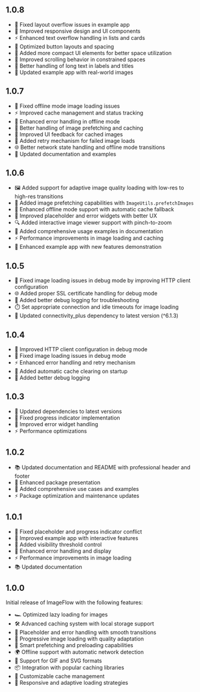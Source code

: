 ## 1.0.8

* 🎨 Fixed layout overflow issues in example app
* 🚀 Improved responsive design and UI components
* ⚡ Enhanced text overflow handling in lists and cards
* 🔧 Optimized button layouts and spacing
* 📱 Added more compact UI elements for better space utilization
* 💫 Improved scrolling behavior in constrained spaces
* 🎯 Better handling of long text in labels and titles
* 🌟 Updated example app with real-world images

## 1.0.7

* 🔧 Fixed offline mode image loading issues
* ⚡ Improved cache management and status tracking
* 🎨 Enhanced error handling in offline mode
* 🚀 Better handling of image prefetching and caching
* 📱 Improved UI feedback for cached images
* 🔄 Added retry mechanism for failed image loads
* 🌐 Better network state handling and offline mode transitions
* 📝 Updated documentation and examples

## 1.0.6

* 🖼️ Added support for adaptive image quality loading with low-res to high-res transitions
* 🔄 Added image prefetching capabilities with `ImageUtils.prefetchImages`
* 📱 Enhanced offline mode support with automatic cache fallback
* 💫 Improved placeholder and error widgets with better UX
* 🔍 Added interactive image viewer support with pinch-to-zoom
* 📝 Added comprehensive usage examples in documentation
* ⚡ Performance improvements in image loading and caching
* 🎨 Enhanced example app with new features demonstration

## 1.0.5

* 🔧 Fixed image loading issues in debug mode by improving HTTP client configuration
* 🌐 Added proper SSL certificate handling for debug mode
* 📝 Added better debug logging for troubleshooting
* ⏱️ Set appropriate connection and idle timeouts for image loading
* 🚀 Updated connectivity_plus dependency to latest version (^6.1.3)

## 1.0.4

* 🔧 Improved HTTP client configuration in debug mode
* 🐛 Fixed image loading issues in debug mode
* ⚡ Enhanced error handling and retry mechanism
* 🔄 Added automatic cache clearing on startup
* 📝 Added better debug logging

## 1.0.3

* 🔄 Updated dependencies to latest versions
* 🐛 Fixed progress indicator implementation
* 🎨 Improved error widget handling
* ⚡ Performance optimizations

## 1.0.2

* 📚 Updated documentation and README with professional header and footer
* 🎨 Enhanced package presentation
* 🔧 Added comprehensive use cases and examples
* ⚡ Package optimization and maintenance updates

## 1.0.1

* 🐛 Fixed placeholder and progress indicator conflict
* 🎨 Improved example app with interactive features
* 📱 Added visibility threshold control
* 🔄 Enhanced error handling and display
* ⚡ Performance improvements in image loading
* 📚 Updated documentation

## 1.0.0

Initial release of ImageFlow with the following features:

* 🏎️ Optimized lazy loading for images
* 🛠️ Advanced caching system with local storage support
* 🔄 Placeholder and error handling with smooth transitions
* 📱 Progressive image loading with quality adaptation
* 🚀 Smart prefetching and preloading capabilities
* 🌍 Offline support with automatic network detection
* 🎨 Support for GIF and SVG formats
* 📦 Integration with popular caching libraries
* 🔧 Customizable cache management
* 📱 Responsive and adaptive loading strategies
